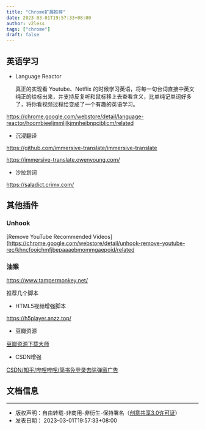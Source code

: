 ```yaml
---
title: "Chrome扩展推荐"
date: 2023-03-01T19:57:33+08:00
author: v2less
tags: ["chrome"]
draft: false
---
```


## 英语学习

- Language Reactor

  真正的实现看 Youtube、Netflix 的时候学习英语，将每一句台词直接中英文纯正的给标出来，并支持反复听和鼠标移上去查看含义，比单纯记单词好多了，将你看视频过程给变成了一个有趣的英语学习。

https://chrome.google.com/webstore/detail/language-reactor/hoombieeljmmljlkjmnheibnpciblicm/related

- 沉浸翻译

https://github.com/immersive-translate/immersive-translate

https://immersive-translate.owenyoung.com/

- 沙拉划词

https://saladict.crimx.com/

## 其他插件

### Unhook

[Remove YouTube Recommended Videos](https://chrome.google.com/webstore/detail/unhook-remove-youtube-rec/khncfooichmfjbepaaaebmommgaepoid/related

### 油猴 

https://www.tampermonkey.net/

推荐几个脚本

- HTML5视频增强脚本

https://h5player.anzz.top/

- 豆瓣资源

[豆瓣资源下载大师](https://greasyfork.org/zh-CN/scripts/329484-%E8%B1%86%E7%93%A3%E8%B5%84%E6%BA%90%E4%B8%8B%E8%BD%BD%E5%A4%A7%E5%B8%88-1%E7%A7%92%E6%90%9E%E5%AE%9A%E8%B1%86%E7%93%A3%E7%94%B5%E5%BD%B1-%E9%9F%B3%E4%B9%90-%E5%9B%BE%E4%B9%A6%E4%B8%8B%E8%BD%BDkd)

- CSDN增强

[CSDN/知乎/哔哩哔哩/简书免登录去除弹窗广告](https://greasyfork.org/zh-CN/scripts/428960-csdn-%E7%9F%A5%E4%B9%8E-%E5%93%94%E5%93%A9%E5%93%94%E5%93%A9-%E7%AE%80%E4%B9%A6%E5%85%8D%E7%99%BB%E5%BD%95%E5%8E%BB%E9%99%A4%E5%BC%B9%E7%AA%97%E5%B9%BF%E5%91%8A)



## 文档信息
---
- 版权声明：自由转载-非商用-非衍生-保持署名（[创意共享3.0许可证](https://creativecommons.org/licenses/by-nc-nd/3.0/deed.zh)）
- 发表日期： 2023-03-01T19:57:33+08:00
